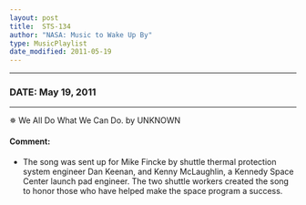 ```yaml
---
layout: post
title:  STS-134
author: "NASA: Music to Wake Up By"
type: MusicPlaylist
date_modified: 2011-05-19
---
```


----
### DATE: May 19, 2011
----
✵ We All Do What We Can Do. by UNKNOWN

#### Comment:
* The song was sent up for Mike Fincke by shuttle thermal protection system engineer Dan Keenan, and Kenny McLaughlin, a Kennedy Space Center launch pad engineer. The two shuttle workers created the song to honor those who have helped make the space program a success.

